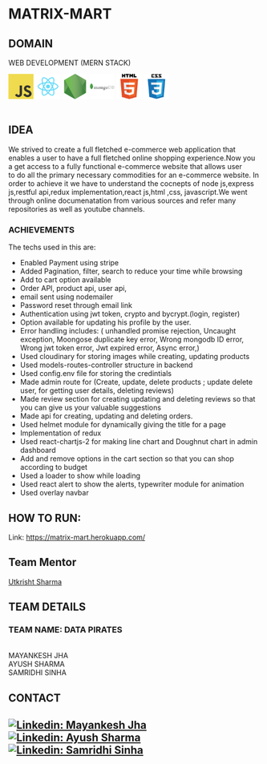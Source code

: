 # MATRIX-MART

## DOMAIN
WEB DEVELOPMENT (MERN STACK)


<code><img height="50" src="https://raw.githubusercontent.com/github/explore/80688e429a7d4ef2fca1e82350fe8e3517d3494d/topics/javascript/javascript.png"></code>
<code><img height="50" src="https://raw.githubusercontent.com/github/explore/80688e429a7d4ef2fca1e82350fe8e3517d3494d/topics/react/react.png"></code>
<code><img height="50" src="https://raw.githubusercontent.com/github/explore/80688e429a7d4ef2fca1e82350fe8e3517d3494d/topics/nodejs/nodejs.png"></code>
<code><img height="50" src="https://raw.githubusercontent.com/github/explore/80688e429a7d4ef2fca1e82350fe8e3517d3494d/topics/mongodb/mongodb.png"></code>
<code><img height="50" src="https://raw.githubusercontent.com/github/explore/80688e429a7d4ef2fca1e82350fe8e3517d3494d/topics/html/html.png"></code>
<code><img height="50" src="https://raw.githubusercontent.com/github/explore/80688e429a7d4ef2fca1e82350fe8e3517d3494d/topics/css/css.png"></code>
<br/>
<br/>
## IDEA
We strived to create a full fletched e-commerce web application that enables a user to have a full fletched online shopping experience.Now you a get access to a fully functional e-commerce website that allows user                       
to do all the primary necessary commodities  for an e-commerce website. In order to  achieve it we have to understand the cocnepts of node js,express js,restful api,redux implementation,react js,html ,css, javascript.We went through online documenatation from various sources and refer many repositories as well as youtube channels.

### ACHIEVEMENTS

The techs used in this are:
* Enabled Payment using stripe 
* Added Pagination, filter, search to reduce your time while browsing
* Add to cart option available 
* Order API, product api, user api, 
* email sent using nodemailer
* Password reset through email link
* Authentication using jwt token, crypto and bycrypt.(login, register)
* Option available for updating his profile by the user.
* Error handling includes: (
    unhandled promise rejection,
    Uncaught exception,
    Moongose duplicate key error,
    Wrong mongodb ID error,
    Wrong  jwt token error,
    Jwt expired error,
    Async error,)
* Used cloudinary for storing images while creating, updating products
* Used models-routes-controller structure in backend
* Used config.env file for storing the credintials
* Made admin route for
  (Create, update, delete products ; update delete user, for getting user details, deleting reviews)
* Made review section for creating updating and deleting reviews so that you can give us your valuable suggestions
* Made api for creating, updating and deleting orders.
* Used helmet module for dynamically giving the title for a page
* Implementation of redux 
* Used react-chartjs-2 for making line chart and Doughnut chart in admin dashboard
* Add and remove options in the cart section so that you can shop according to budget
* Used a loader to show while loading 
* Used react alert to show the alerts, typewriter module for animation
* Used overlay navbar

<!-- USAGE EXAMPLES -->
## HOW TO RUN:
Link: https://matrix-mart.herokuapp.com/

## Team Mentor
[Utkrisht Sharma](https://github.com/utkrisht3108)

## TEAM DETAILS

### TEAM NAME: DATA PIRATES
<br/> MAYANKESH JHA
<br/> AYUSH SHARMA 
<br/> SAMRIDHI SINHA

<!-- CONTACT -->
## CONTACT
[![Linkedin: Mayankesh Jha](https://img.shields.io/badge/-Mayankesh-blue?style=flat-square&logo=Linkedin&logoColor=white&link=https://www.linkedin.com/in/mayankesh-jha-15446b206/)](https://www.linkedin.com/in/mayankesh-jha-15446b206/)
[![Linkedin: Ayush Sharma](https://img.shields.io/badge/-Ayush-blue?style=flat-square&logo=Linkedin&logoColor=white&link=https://www.linkedin.com/in/mayankesh-jha-15446b206/)](https://www.linkedin.com/in/ayush-sharma-b37929223/)
[![Linkedin: Samridhi Sinha](https://img.shields.io/badge/-Samridhi-blue?style=flat-square&logo=Linkedin&logoColor=white&link=https://www.linkedin.com/in/mayankesh-jha-15446b206/)](https://www.linkedin.com/in/samridhi-sinha-8542041ba/)
<br/>
---

